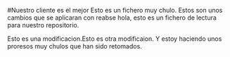 #Nuestro cliente es el mejor
Esto es un fichero muy chulo. Estos son unos cambios que se aplicaran con reabse
hola, esto es un fichero de lectura para nuestro repositorio.



Esto es una modificacion.Esto es otra modificaion. Y estoy haciendo unos proresos muy chulos que han sido retomados.

